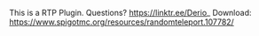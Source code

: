 This is a RTP Plugin.
Questions? https://linktr.ee/Derio_
Download: https://www.spigotmc.org/resources/randomteleport.107782/
